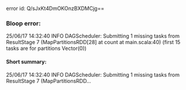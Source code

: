 error id: Q/sJxKt4DmOKOnzBXDMCjg==
### Bloop error:

25/06/17 14:32:40 INFO DAGScheduler: Submitting 1 missing tasks from ResultStage 7 (MapPartitionsRDD[28] at count at main.scala:40) (first 15 tasks are for partitions Vector(0))
#### Short summary: 

25/06/17 14:32:40 INFO DAGScheduler: Submitting 1 missing tasks from ResultStage 7 (MapPartitionsRDD...